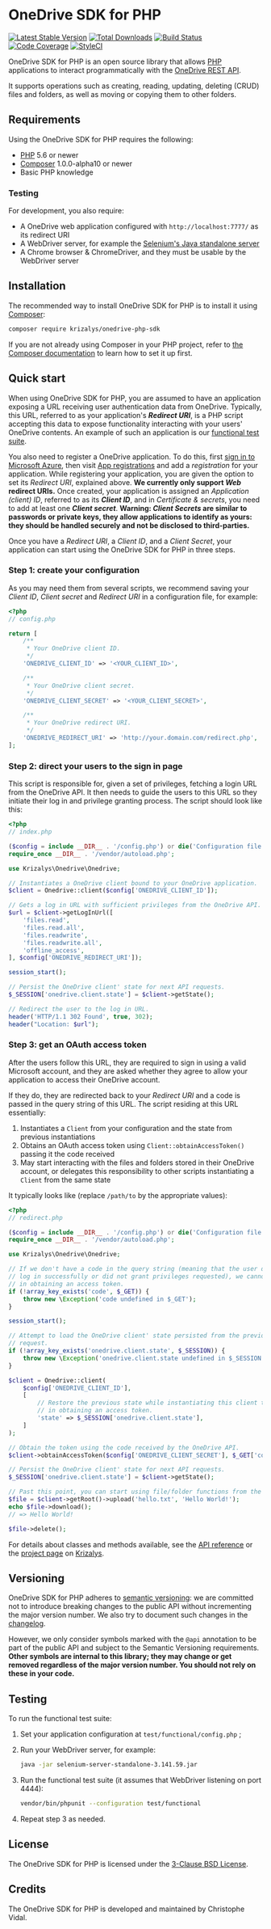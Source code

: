 OneDrive SDK for PHP
====================

[![Latest Stable Version](https://poser.pugx.org/krizalys/onedrive-php-sdk/v/stable)](https://packagist.org/packages/krizalys/onedrive-php-sdk)
[![Total Downloads](https://poser.pugx.org/krizalys/onedrive-php-sdk/d/total.svg)](https://packagist.org/packages/krizalys/onedrive-php-sdk)
[![Build Status](https://travis-ci.org/krizalys/onedrive-php-sdk.svg?branch=master)](https://travis-ci.org/krizalys/onedrive-php-sdk)
[![Code Coverage](https://codecov.io/gh/krizalys/onedrive-php-sdk/branch/master/graph/badge.svg)](https://codecov.io/gh/krizalys/onedrive-php-sdk)
[![StyleCI](https://styleci.io/repos/23994489/shield?style=flat)](https://styleci.io/repos/23994489)

OneDrive SDK for PHP is an open source library that allows [PHP][php]
applications to interact programmatically with the [OneDrive REST
API][onedrive-rest-api].

It supports operations such as creating, reading, updating, deleting (CRUD)
files and folders, as well as moving or copying them to other folders.

Requirements
------------

Using the OneDrive SDK for PHP requires the following:

* [PHP][php] 5.6 or newer
* [Composer][composer] 1.0.0-alpha10 or newer
* Basic PHP knowledge

### Testing

For development, you also require:

* A OneDrive web application configured with `http://localhost:7777/` as its
  redirect URI
* A WebDriver server, for example the [Selenium's Java standalone
  server][selenium-server-standalone]
* A Chrome browser & ChromeDriver, and they must be usable by the WebDriver
  server

Installation
------------

The recommended way to install OneDrive SDK for PHP is to install it using
[Composer][composer]:

```sh
composer require krizalys/onedrive-php-sdk
```

If you are not already using Composer in your PHP project, refer to [the
Composer documentation][composer] to learn how to set it up first.

Quick start
-----------

When using OneDrive SDK for PHP, you are assumed to have an application exposing
a URL receiving user authentication data from OneDrive. Typically, this URL,
referred to as your application's ***Redirect URI***, is a PHP script accepting
this data to expose functionality interacting with your users' OneDrive
contents. An example of such an application is our [functional test
suite][functional-test-suite].

You also need to register a OneDrive application. To do this, first [sign in to
Microsoft Azure][microsoft-azure-login], then visit [App
registrations][app-registration-portal] and add a *registration* for your
application. While registering your application, you are given the option to set
its *Redirect URI*, explained above. **We currently only support *Web* redirect
URIs.** Once created, your application is assigned an *Application (client) ID*,
referred to as its ***Client ID***, and in *Certificate & secrets*, you need to
add at least one ***Client secret***. **Warning: *Client Secrets* are similar to
passwords or private keys, they allow applications to identify as yours: they
should be handled securely and not be disclosed to third-parties.**

Once you have a *Redirect URI*, a *Client ID*, and a *Client Secret*, your
application can start using the OneDrive SDK for PHP in three steps.

### Step 1: create your configuration

As you may need them from several scripts, we recommend saving your *Client ID*,
*Client secret* and *Redirect URI* in a configuration file, for example:

```php
<?php
// config.php

return [
    /**
     * Your OneDrive client ID.
     */
    'ONEDRIVE_CLIENT_ID' => '<YOUR_CLIENT_ID>',

    /**
     * Your OneDrive client secret.
     */
    'ONEDRIVE_CLIENT_SECRET' => '<YOUR_CLIENT_SECRET>',

    /**
     * Your OneDrive redirect URI.
     */
    'ONEDRIVE_REDIRECT_URI' => 'http://your.domain.com/redirect.php',
];
```

### Step 2: direct your users to the sign in page

This script is responsible for, given a set of privileges, fetching a login URL
from the OneDrive API. It then needs to guide the users to this URL so they
initiate their log in and privilege granting process. The script should look
like this:

```php
<?php
// index.php

($config = include __DIR__ . '/config.php') or die('Configuration file not found');
require_once __DIR__ . '/vendor/autoload.php';

use Krizalys\Onedrive\Onedrive;

// Instantiates a OneDrive client bound to your OneDrive application.
$client = Onedrive::client($config['ONEDRIVE_CLIENT_ID']);

// Gets a log in URL with sufficient privileges from the OneDrive API.
$url = $client->getLogInUrl([
    'files.read',
    'files.read.all',
    'files.readwrite',
    'files.readwrite.all',
    'offline_access',
], $config['ONEDRIVE_REDIRECT_URI']);

session_start();

// Persist the OneDrive client' state for next API requests.
$_SESSION['onedrive.client.state'] = $client->getState();

// Redirect the user to the log in URL.
header('HTTP/1.1 302 Found', true, 302);
header("Location: $url");
```

### Step 3: get an OAuth access token

After the users follow this URL, they are required to sign in using a valid
Microsoft account, and they are asked whether they agree to allow your
application to access their OneDrive account.

If they do, they are redirected back to your *Redirect URI* and a code is passed
in the query string of this URL. The script residing at this URL essentially:

1. Instantiates a `Client` from your configuration and the state from previous
   instantiations
2. Obtains an OAuth access token using `Client::obtainAccessToken()`
   passing it the code received
3. May start interacting with the files and folders stored in their OneDrive
   account, or delegates this responsibility to other scripts instantiating a
   `Client` from the same state

It typically looks like (replace `/path/to` by the appropriate values):

```php
<?php
// redirect.php

($config = include __DIR__ . '/config.php') or die('Configuration file not found');
require_once __DIR__ . '/vendor/autoload.php';

use Krizalys\Onedrive\Onedrive;

// If we don't have a code in the query string (meaning that the user did not
// log in successfully or did not grant privileges requested), we cannot proceed
// in obtaining an access token.
if (!array_key_exists('code', $_GET)) {
    throw new \Exception('code undefined in $_GET');
}

session_start();

// Attempt to load the OneDrive client' state persisted from the previous
// request.
if (!array_key_exists('onedrive.client.state', $_SESSION)) {
    throw new \Exception('onedrive.client.state undefined in $_SESSION');
}

$client = Onedrive::client(
    $config['ONEDRIVE_CLIENT_ID'],
    [
        // Restore the previous state while instantiating this client to proceed
        // in obtaining an access token.
        'state' => $_SESSION['onedrive.client.state'],
    ]
);

// Obtain the token using the code received by the OneDrive API.
$client->obtainAccessToken($config['ONEDRIVE_CLIENT_SECRET'], $_GET['code']);

// Persist the OneDrive client' state for next API requests.
$_SESSION['onedrive.client.state'] = $client->getState();

// Past this point, you can start using file/folder functions from the SDK, eg:
$file = $client->getRoot()->upload('hello.txt', 'Hello World!');
echo $file->download();
// => Hello World!

$file->delete();
```

For details about classes and methods available, see the [API
reference][api-reference] or the [project page][onedrive-php-sdk] on
[Krizalys][krizalys].

Versioning
----------

OneDrive SDK for PHP adheres to [semantic versioning][semver]: we are committed
not to introduce breaking changes to the public API without incrementing the
major version number. We also try to document such changes in the
[changelog][changelog].

However, we only consider symbols marked with the `@api` annotation to be
part of the public API and subject to the Semantic Versioning requirements.
**Other symbols are internal to this library; they may change or get removed
regardless of the major version number. You should not rely on these in your
code.**

Testing
-------

To run the functional test suite:

1. Set your application configuration at `test/functional/config.php` ;
2. Run your WebDriver server, for example:

   ```sh
   java -jar selenium-server-standalone-3.141.59.jar
   ```

3. Run the functional test suite (it assumes that WebDriver listening on port
   4444):

   ```sh
   vendor/bin/phpunit --configuration test/functional
   ```

4. Repeat step 3 as needed.

License
-------

The OneDrive SDK for PHP is licensed under the [3-Clause
BSD License][bsd-3-clause].

Credits
-------

The OneDrive SDK for PHP is developed and maintained by Christophe Vidal.

[php]:                        http://php.net/
[onedrive-rest-api]:          https://docs.microsoft.com/en-us/onedrive/developer/rest-api/?view=odsp-graph-online
[composer]:                   https://getcomposer.org/
[selenium-server-standalone]: http://selenium-release.storage.googleapis.com/index.html
[functional-test-suite]:      https://github.com/krizalys/onedrive-php-sdk/tree/readme/test/functional
[microsoft-azure-login]:      https://login.microsoftonline.com/
[app-registration-portal]:    https://portal.azure.com/#blade/Microsoft_AAD_RegisteredApps/ApplicationsListBlade
[api-reference]:              https://github.com/krizalys/onedrive-php-sdk/wiki/ApiIndex
[onedrive-php-sdk]:           http://www.krizalys.com/software/onedrive-php-sdk
[krizalys]:                   http://www.krizalys.com/
[semver]:                     https://semver.org/
[changelog]:                  https://github.com/krizalys/onedrive-php-sdk/blob/master/CHANGELOG.md
[bsd-3-clause]:               https://opensource.org/licenses/BSD-3-Clause

